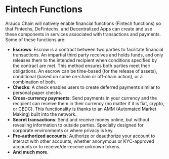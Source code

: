 # Fintech Functions

Arauco Chain will natively enable financial functions (Fintech functions) so that Fintechs, DeFintechs, and Decentralized Apps can create and use these components in services associated with transactions and payments. Some of these functions are:

* **Escrows**: Escrow is a contract between two parties to facilitate financial transactions. An impartial third party receives and holds funds, and only releases them to the intended recipient when conditions specified by the contract are met. This method ensures both parties meet their obligations. An escrow can be time-based (for the release of assets), conditional (based on some on-chain or off-chain action), or a combination of both.
* **Checks**: A check enables users to create deferred payments similar to personal paper checks.
* **Cross-currency payments**: Send payments in your currency and the recipient can receive them in their currency (no matter if it is fiat, crypto, or CBDC). This functionality is thanks to an AMM (Automated Market Making) built into the network.
* **Secret transactions**: Send and receive money online, but without revealing information to outside parties. Specially designed for corporate environments or where privacy is key.
* **Pre-authorized accounts**: Authorize or deauthorize your account to interact with other accounts, whether anonymous or KYC-approved accounts or to receive/de-receive unknown tokens.
* **And much more.**
